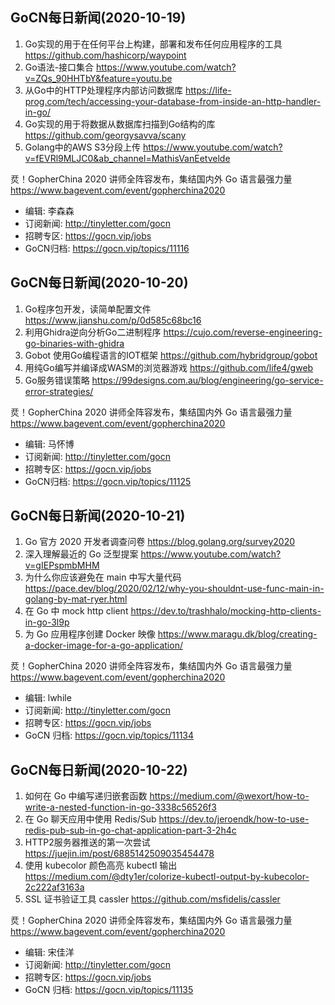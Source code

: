 ## GoCN每日新闻(2020-10-19)

1. Go实现的用于在任何平台上构建，部署和发布任何应用程序的工具 https://github.com/hashicorp/waypoint
2. Go语法-接口集合 https://www.youtube.com/watch?v=ZQs_90HHTbY&feature=youtu.be
3. 从Go中的HTTP处理程序内部访问数据库 https://life-prog.com/tech/accessing-your-database-from-inside-an-http-handler-in-go/
4. Go实现的用于将数据从数据库扫描到Go结构的库 https://github.com/georgysavva/scany
5. Golang中的AWS S3分段上传 https://www.youtube.com/watch?v=fEVRl9MLJC0&ab_channel=MathisVanEetvelde

烎！GopherChina 2020 讲师全阵容发布，集结国内外 Go 语言最强力量 https://www.bagevent.com/event/gopherchina2020

* 编辑: 李森森
* 订阅新闻: http://tinyletter.com/gocn
* 招聘专区: https://gocn.vip/jobs
* GoCN归档: https://gocn.vip/topics/11116

## GoCN每日新闻(2020-10-20)

1. Go程序包开发，读简单配置文件 https://www.jianshu.com/p/0d585c68bc16
2. 利用Ghidra逆向分析Go二进制程序 https://cujo.com/reverse-engineering-go-binaries-with-ghidra
3. Gobot 使用Go编程语言的IOT框架 https://github.com/hybridgroup/gobot
4. 用纯Go编写并编译成WASM的浏览器游戏 https://github.com/life4/gweb
5. Go服务错误策略 https://99designs.com.au/blog/engineering/go-service-error-strategies/

烎！GopherChina 2020 讲师全阵容发布，集结国内外 Go 语言最强力量 https://www.bagevent.com/event/gopherchina2020

* 编辑: 马怀博
* 订阅新闻: http://tinyletter.com/gocn
* 招聘专区: https://gocn.vip/jobs
* GoCN归档: https://gocn.vip/topics/11125

## GoCN每日新闻(2020-10-21)

1. Go 官方 2020 开发者调查问卷 https://blog.golang.org/survey2020
2. 深入理解最近的 Go 泛型提案 https://www.youtube.com/watch?v=gIEPspmbMHM
3. 为什么你应该避免在 main 中写大量代码 https://pace.dev/blog/2020/02/12/why-you-shouldnt-use-func-main-in-golang-by-mat-ryer.html
4. 在 Go 中 mock http client https://dev.to/trashhalo/mocking-http-clients-in-go-3l9p
5. 为 Go 应用程序创建 Docker 映像 https://www.maragu.dk/blog/creating-a-docker-image-for-a-go-application/

烎！GopherChina 2020 讲师全阵容发布，集结国内外 Go 语言最强力量 https://www.bagevent.com/event/gopherchina2020

* 编辑: lwhile
* 订阅新闻: http://tinyletter.com/gocn
* 招聘专区: https://gocn.vip/jobs
* GoCN 归档: https://gocn.vip/topics/11134

## GoCN每日新闻(2020-10-22)

1. 如何在 Go 中编写递归嵌套函数 https://medium.com/@wexort/how-to-write-a-nested-function-in-go-3338c56526f3
2. 在 Go 聊天应用中使用 Redis/Sub https://dev.to/jeroendk/how-to-use-redis-pub-sub-in-go-chat-application-part-3-2h4c
3. HTTP2服务器推送的第一次尝试 https://juejin.im/post/6885142509035454478
4. 使用 kubecolor 颜色高亮 kubectl 输出 https://medium.com/@dty1er/colorize-kubectl-output-by-kubecolor-2c222af3163a
5. SSL 证书验证工具 cassler  https://github.com/msfidelis/cassler  

烎！GopherChina 2020 讲师全阵容发布，集结国内外 Go 语言最强力量 https://www.bagevent.com/event/gopherchina2020

* 编辑: 宋佳洋
* 订阅新闻: http://tinyletter.com/gocn
* 招聘专区: https://gocn.vip/jobs
* GoCN 归档: https://gocn.vip/topics/11135
